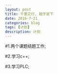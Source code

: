 ```yaml
---
layout: post
title: 千里之行, 始于足下
date: 2016-7-21
categories: blog
tags: [计划]
description: 计划
---
```


#1.两个课题结题工作;

#2.学习c++;

#3.学习PLC;
